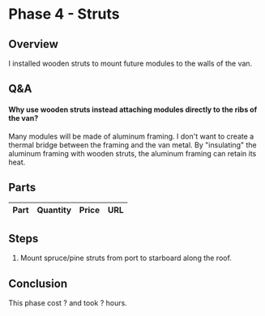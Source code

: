 # Phase 4 - Struts

## Overview

I installed wooden struts to mount future modules to the walls of the van.

## Q&A

#### Why use wooden struts instead attaching modules directly to the ribs of the van?

Many modules will be made of aluminum framing. I don't want to create a thermal bridge between the framing and the van metal. By "insulating" the aluminum framing with wooden struts, the aluminum framing can retain its heat.

## Parts


| Part | Quantity | Price | URL |
| --- | --- | --- | --- |


## Steps

1. Mount spruce/pine struts from port to starboard along the roof.

## Conclusion

This phase cost ? and took ? hours.
